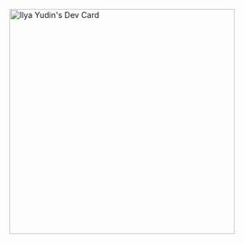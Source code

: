 <a href="https://app.daily.dev/IYDoe"><img src="https://api.daily.dev/devcards/f6eaaaf505a84b4c9bf4b164480490cd.png?r=6c4" width="400" alt="Ilya Yudin's Dev Card"/></a>
